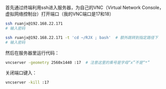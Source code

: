 首先通过终端利用ssh进入服务器，为自己的VNC（Virtual Network Console，虚拟网络控制台）打开端口（我的VNC端口是17和18）
```bash
ssh ruanjx@192.168.22.171
# 输入密码

ssh ruanjx@192.168.22.171 -t 'cd ~/RJX ; bash'  # 额外跳转到指定路径下
# 输入密码
```

然后在服务器里运行代码：

```bash
vncserver -geometry 2560x1440 :17  # 注意这里的乘号是字母“x”不是“*”
```

关闭端口键入：

```bash
vncserver -kill :17
```

